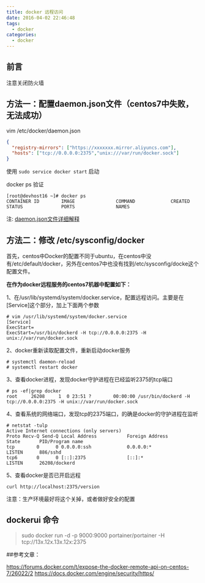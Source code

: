 ```yaml
---
title: docker 远程访问
date: 2016-04-02 22:46:48
tags: 
  - docker
categories:
  - docker
---
```


## 前言

注意关闭防火墙



## 方法一：配置daemon.json文件（centos7中失败，无法成功）

vim /etc/docker/daemon.json
```json
{
  "registry-mirrors": ["https://xxxxxxx.mirror.aliyuncs.com"],
  "hosts": ["tcp://0.0.0.0:2375","unix:///var/run/docker.sock"]
}
```

使用 `sudo service docker start` 启动

docker ps  验证
```
[root@devhost16 ~]# docker ps
CONTAINER ID        IMAGE               COMMAND             CREATED             STATUS              PORTS               NAMES
```

注:
 [daemon.json文件详细解释](https://docs.docker.com/engine/reference/commandline/dockerd/)

## 方法二：修改 /etc/sysconfig/docker
首先，centos中Docker的配置不同于ubuntu，在centos中没有/etc/default/docker，另外在centos7中也没有找到/etc/sysconfig/docke这个配置文件。


**在作为docker远程服务的centos7机器中配置如下：**

1、在/usr/lib/systemd/system/docker.service，配置远程访问。主要是在[Service]这个部分，加上下面两个参数


```
# vim /usr/lib/systemd/system/docker.service
[Service]
ExecStart=
ExecStart=/usr/bin/dockerd -H tcp://0.0.0.0:2375 -H unix://var/run/docker.sock
```

2、docker重新读取配置文件，重新启动docker服务

```
# systemctl daemon-reload
# systemctl restart docker
```

3、查看docker进程，发现docker守护进程在已经监听2375的tcp端口

```
# ps -ef|grep docker
root     26208     1  0 23:51 ?        00:00:00 /usr/bin/dockerd -H tcp://0.0.0.0:2375 -H unix://var/run/docker.sock
```

4、查看系统的网络端口，发现tcp的2375端口，的确是docker的守护进程在监听

```
# netstat -tulp
Active Internet connections (only servers)
Proto Recv-Q Send-Q Local Address           Foreign Address         State       PID/Program name
tcp        0      0 0.0.0.0:ssh             0.0.0.0:*               LISTEN      886/sshd
tcp6       0      0 [::]:2375               [::]:*                  LISTEN      26208/dockerd
```

5、查看docker是否已开启远程

```
curl http://localhost:2375/version
```

注意：生产环境最好将这个关掉，或者做好安全的配置


## dockerui 命令

 > sudo docker run -d -p 9000:9000 portainer/portainer -H tcp://13x.12x.13x.12x:2375

##参考文章：

https://forums.docker.com/t/expose-the-docker-remote-api-on-centos-7/26022/2
https://docs.docker.com/engine/security/https/






